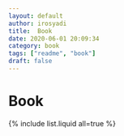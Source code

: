 ```yaml
---
layout: default
author: irosyadi
title:  Book
date: 2020-06-01 20:09:34
category: book
tags: ["readme", "book"]
draft: false
---
```


# Book

{% include list.liquid all=true %}